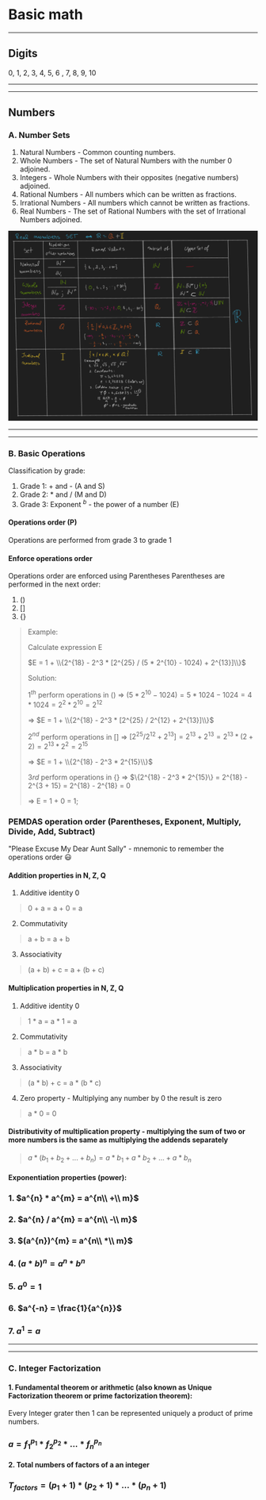 # Basic math
-------------------------------------------------------------------------------
## Digits
0, 1, 2, 3, 4, 5, 6 , 7, 8, 9, 10

-------------------------------------------------------------------------------
-------------------------------------------------------------------------------
## Numbers 
### A. Number Sets
1. Natural Numbers - Common counting numbers.
2. Whole Numbers - The set of Natural Numbers with the number 0 adjoined.
3. Integers - Whole Numbers with their opposites (negative numbers) adjoined.
4. Rational Numbers - All numbers which can be written as fractions.
5. Irrational Numbers - All numbers which cannot be written as fractions.
6. Real Numbers - The set of Rational Numbers with the set of Irrational Numbers adjoined.

![Number sets](./Images/RealNumbersSet.png "Number Sets")

-------------------------------------------------------------------------------
-------------------------------------------------------------------------------
### B. Basic Operations
Classification by grade:
1. Grade 1: + and - (A and S)
1. Grade 2: * and / (M and D)
1. Grade 3: Exponent $^{b}$ - the power of a number (E)

#### Operations order (P)
Operations are performed from grade 3 to grade 1
#### Enforce operations order
Operations order are enforced using Parentheses
Parentheses are performed in the next order:
1. ()
1. []
1. \{}
> Example:
> 
> Calculate expression E
> 
> $E = 1 + \\{2^{18} - 2^3 * [2^{25} / (5 * 2^{10} - 1024) + 2^{13}]\\}$
>
> Solution:
>
> $1^{th}$ perform operations in () => $(5 * 2^{10} - 1024) = 5 * 1024 - 1024 = 4 * 1024 = 2^{2} * 2^{10} = 2^{12}$
>
> => $E = 1 + \\{2^{18} - 2^3 * [2^{25} / 2^{12} + 2^{13}]\\}$
> 
> $2^{nd}$ perform operations in [] => $[2^{25} / 2^{12} + 2^{13}] = 2^{13} + 2^{13} = 2^{13} * (2 + 2) = 2^{13} * 2^{2} = 2^{15}$ 
>
> => $E = 1 + \\{2^{18} - 2^3 * 2^{15}\\}$
>
> $3{rd}$  perform operations in {} => $\\{2^{18} - 2^3 * 2^{15}\\} = 2^{18} - 2^{3 + 15} = 2^{18} - 2^{18} = 0
>
> => E = 1 + 0 = 1;

### PEMDAS operation order (Parentheses, Exponent, Multiply, Divide, Add, Subtract)
"Please Excuse My Dear Aunt Sally" - mnemonic to remember the operations order :smiley:

#### Addition properties in N, Z, Q 
1. Additive identity 0
> 0 + a = a + 0 = a

2. Commutativity
> a + b = a + b 

3. Associativity
> (a + b) + c = a + (b + c)

#### Multiplication properties in N, Z, Q 
1. Additive identity 0
> 1 * a = a * 1 = a

2. Commutativity
> a * b = a * b 

3. Associativity
> (a * b) + c = a * (b * c)

4. Zero property - Multiplying any number by 0 the result is zero 
> a * 0 = 0

#### Distributivity of multiplication property - multiplying the sum of two or more numbers is the same as multiplying the addends separately
> $a * (b_{1} + b_{2} + ... + b_{n}) = a * b_{1} + a * b_{2} + ... + a * b_{n}$

#### Exponentiation properties (power):
### 1. $a^{n} * a^{m} = a^{n\\ +\\ m}$
### 2. $a^{n} / a^{m} = a^{n\\ -\\ m}$
### 3. $(a^{n})^{m} = a^{n\\ *\\ m}$
### 4. $(a * b)^{n} = a^n * b^{n}$
### 5. $a^{0} = 1$
### 6. $`a^{-n} = \frac{1}{a^{n}}`$
### 7. $a^{1} = a$
-------------------------------------------------------------------------------
-------------------------------------------------------------------------------
### C. Integer Factorization

#### 1. Fundamental theorem or arithmetic (also known as Unique Factorization theorem or prime factorization theorem):
Every Integer grater then 1 can be represented uniquely a product of prime numbers.

### $a = f_{1}^{p_{1}} * f_{2}^{p_{2}} * ... * f_{n}^{p_{n}}$
#### 2. Total numbers of factors of a an integer 

### $T_{factors}= (p_{1} + 1) * (p_{2} + 1) * ... * (p_{n} + 1)$

